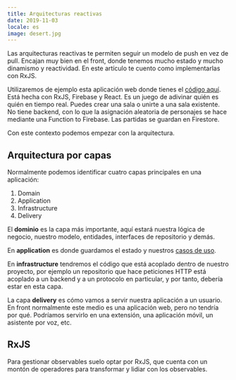 ```yaml
---
title: Arquitecturas reactivas
date: 2019-11-03
locale: es
image: desert.jpg
---
```


Las arquitecturas reactivas te permiten seguir un modelo de push en vez de pull. Encajan muy bien en el front, donde tenemos mucho estado y mucho dinamismo y reactividad. En este artículo te cuento como implementarlas con RxJS.

<!-- more -->

Utilizaremos de ejemplo esta aplicación web donde tienes el [código aquí](https://github.com/cesalberca/who-am-i). Está hecha con RxJS, Firebase y React. Es un juego de adivinar quién es quién en tiempo real. Puedes crear una sala o unirte a una sala existente. No tiene backend, con lo que la asignación aleatoria de personajes se hace mediante una Function to Firebase. Las partidas se guardan en Firestore.

Con este contexto podemos empezar con la arquitectura.

## Arquitectura por capas

Normalmente podemos identificar cuatro capas principales en una aplicación:

1. Domain
2. Application
3. Infrastructure
4. Delivery

El **dominio** es la capa más importante, aquí estará nuestra lógica de negocio, nuestro modelo, entidades, interfaces de repositorio y demás.

En **application** es donde guardamos el estado y nuestros [casos de uso](https://cesalberca.com/articles/use-cases-and-commands).

En **infrastructure** tendremos el código que está acoplado dentro de nuestro proyecto, por ejemplo un repositorio que hace peticiones HTTP está acoplado a un backend y a un protocolo en particular, y por tanto, debería estar en esta capa.

La capa **delivery** es cómo vamos a servir nuestra aplicación a un usuario. En front normalmente este medio es una aplicación web, pero no tendría por qué. Podríamos servirlo en una extensión, una aplicación móvil, un asistente por voz, etc.

## RxJS

Para gestionar observables suelo optar por RxJS, que cuenta con un montón de operadores para transformar y lidiar con los observables.
